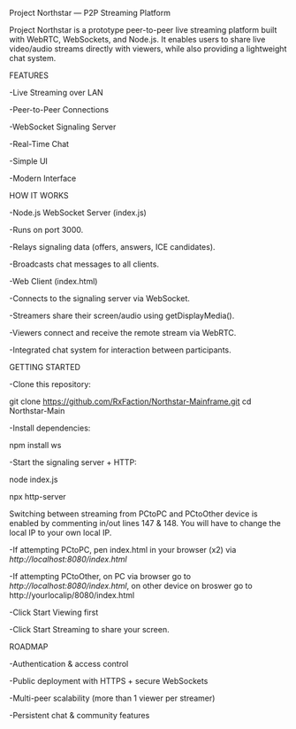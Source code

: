 Project Northstar — P2P Streaming Platform

Project Northstar is a prototype peer-to-peer live streaming platform built with WebRTC, WebSockets, and Node.js. It enables users to share live video/audio streams directly with viewers, while also providing a lightweight chat system.

FEATURES

-Live Streaming over LAN

-Peer-to-Peer Connections 

-WebSocket Signaling Server

-Real-Time Chat

-Simple UI

-Modern Interface

HOW IT WORKS

-Node.js WebSocket Server (index.js)

-Runs on port 3000.

-Relays signaling data (offers, answers, ICE candidates).

-Broadcasts chat messages to all clients.

-Web Client (index.html)

-Connects to the signaling server via WebSocket.

-Streamers share their screen/audio using getDisplayMedia().

-Viewers connect and receive the remote stream via WebRTC.

-Integrated chat system for interaction between participants.

GETTING STARTED

-Clone this repository:

git clone https://github.com/RxFaction/Northstar-Mainframe.git
cd Northstar-Main


-Install dependencies:

npm install ws


-Start the signaling server + HTTP:

node index.js

npx http-server

Switching between streaming from PCtoPC and PCtoOther device is enabled by commenting in/out lines 147 & 148. You will have to change the local IP to your own local IP.

-If attempting PCtoPC, pen index.html in your browser (x2) via *http://localhost:8080/index.html*

-If attempting PCtoOther, on PC via browser go to *http://localhost:8080/index.html*, on other device on broswer go to http://yourlocalip/8080/index.html

-Click Start Viewing first 

-Click Start Streaming to share your screen.

ROADMAP

-Authentication & access control

-Public deployment with HTTPS + secure WebSockets

-Multi-peer scalability (more than 1 viewer per streamer)

-Persistent chat & community features
